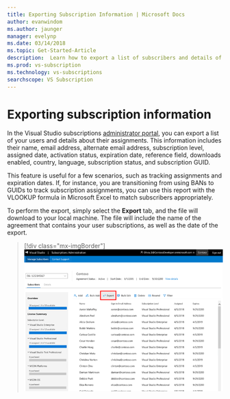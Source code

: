 ```yaml
---
title: Exporting Subscription Information | Microsoft Docs
author: evanwindom
ms.author: jaunger
manager: evelynp
ms.date: 03/14/2018
ms.topic: Get-Started-Article
description:  Learn how to export a list of subscribers and details of their subscription assignments.
ms.prod: vs-subscription
ms.technology: vs-subscriptions
searchscope: VS Subscription
---
```


# Exporting subscription information

In the Visual Studio subscriptions [administrator portal](https://manage.visualstudio.com), you can export a list of your users and details about their assignments. This information includes their name, email address, alternate email address, subscription level, assigned date, activation status, expiration date, reference field, downloads enabled, country, language, subscription status, and subscription GUID. 

This feature is useful for a few scenarios, such as tracking assignments and expiration dates. If, for instance, you are transitioning from using BANs to GUIDs to track subscription assignments, you can use this report with the VLOOKUP formula in Microsoft Excel to match subscribers appropriately.  

To perform the export, simply select the **Export** tab, and the file will download to your local machine. The file will include the name of the agreement that contains your user subscriptions, as well as the date of the export.  
> [!div class="mx-imgBorder"]
> ![Export subscribers](_img\exporting-subscriptions\exporting-subscriptions.png)
